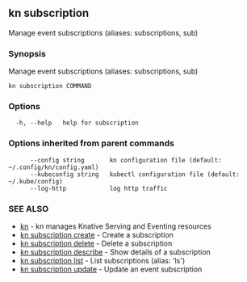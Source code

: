 ## kn subscription

Manage event subscriptions (aliases: subscriptions, sub)

### Synopsis

Manage event subscriptions (aliases: subscriptions, sub)

```
kn subscription COMMAND
```

### Options

```
  -h, --help   help for subscription
```

### Options inherited from parent commands

```
      --config string       kn configuration file (default: ~/.config/kn/config.yaml)
      --kubeconfig string   kubectl configuration file (default: ~/.kube/config)
      --log-http            log http traffic
```

### SEE ALSO

* [kn](kn.md)	 - kn manages Knative Serving and Eventing resources
* [kn subscription create](kn_subscription_create.md)	 - Create a subscription
* [kn subscription delete](kn_subscription_delete.md)	 - Delete a subscription
* [kn subscription describe](kn_subscription_describe.md)	 - Show details of a subscription
* [kn subscription list](kn_subscription_list.md)	 - List subscriptions (alias: 'ls')
* [kn subscription update](kn_subscription_update.md)	 - Update an event subscription

